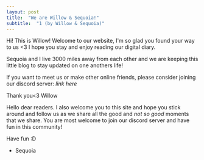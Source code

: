 ```yaml
---
layout: post
title:  "We are Willow & Sequoia!"
subtitle:  "1 (by Willow & Sequoia)"
---
```


Hi! This is Willow! Welcome to our website, I'm so glad you found your way to us <3 I hope you stay and enjoy reading our digital diary. 

Sequoia and I live 3000 miles away from each other and we are keeping this little blog to stay updated on one anothers life! 

If you want to meet us or make other online friends, please consider joining our discord server: *link here* 

Thank you<3
Willow


Hello dear readers. I also welcome you to this site and hope you stick around and follow us as we share all the good and *not so good* moments that we share. You are most welcome to join our discord server and have fun in this community!

Have fun :D
- Sequoia
